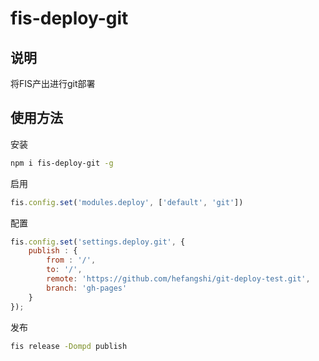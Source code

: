 # fis-deploy-git

## 说明

将FIS产出进行git部署

## 使用方法

安装

```bash
npm i fis-deploy-git -g
```

启用

```javascript
fis.config.set('modules.deploy', ['default', 'git'])
```

配置

```javascript
fis.config.set('settings.deploy.git', {
    publish : {
        from : '/',
        to: '/',
        remote: 'https://github.com/hefangshi/git-deploy-test.git',
        branch: 'gh-pages'
    }
});
```

发布

```bash
fis release -Dompd publish
```
